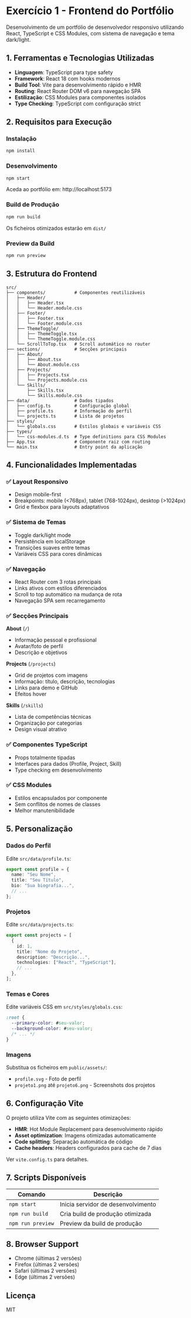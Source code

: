 # Exercício 1 - Frontend do Portfólio

Desenvolvimento de um portfólio de desenvolvedor responsivo utilizando React, TypeScript e CSS Modules, com sistema de navegação e tema dark/light.

## 1. Ferramentas e Tecnologias Utilizadas

- **Linguagem**: TypeScript para type safety
- **Framework**: React 18 com hooks modernos
- **Build Tool**: Vite para desenvolvimento rápido e HMR
- **Routing**: React Router DOM v6 para navegação SPA
- **Estilização**: CSS Modules para componentes isolados
- **Type Checking**: TypeScript com configuração strict

## 2. Requisitos para Execução

### Instalação
```bash
npm install
```

### Desenvolvimento
```bash
npm start
```
Aceda ao portfólio em: http://localhost:5173

### Build de Produção
```bash
npm run build
```
Os ficheiros otimizados estarão em `dist/`

### Preview da Build
```bash
npm run preview
```

## 3. Estrutura do Frontend

```
src/
├── components/           # Componentes reutilizáveis
│   ├── Header/
│   │   ├── Header.tsx
│   │   └── Header.module.css
│   ├── Footer/
│   │   ├── Footer.tsx
│   │   └── Footer.module.css
│   ├── ThemeToggle/
│   │   ├── ThemeToggle.tsx
│   │   └── ThemeToggle.module.css
│   └── ScrollToTop.tsx   # Scroll automático no router
├── sections/             # Secções principais
│   ├── About/
│   │   ├── About.tsx
│   │   └── About.module.css
│   ├── Projects/
│   │   ├── Projects.tsx
│   │   └── Projects.module.css
│   └── Skills/
│       ├── Skills.tsx
│       └── Skills.module.css
├── data/                 # Dados tipados
│   ├── config.ts         # Configuração global
│   ├── profile.ts        # Informação do perfil
│   └── projects.ts       # Lista de projetos
├── styles/
│   └── globals.css       # Estilos globais e variáveis CSS
├── types/
│   └── css-modules.d.ts  # Type definitions para CSS Modules
├── App.tsx               # Componente raiz com routing
└── main.tsx              # Entry point da aplicação
```

## 4. Funcionalidades Implementadas

### ✅ Layout Responsivo
- Design mobile-first
- Breakpoints: mobile (<768px), tablet (768-1024px), desktop (>1024px)
- Grid e flexbox para layouts adaptativos

### ✅ Sistema de Temas
- Toggle dark/light mode
- Persistência em localStorage
- Transições suaves entre temas
- Variáveis CSS para cores dinâmicas

### ✅ Navegação
- React Router com 3 rotas principais
- Links ativos com estilos diferenciados
- Scroll to top automático na mudança de rota
- Navegação SPA sem recarregamento

### ✅ Secções Principais

**About** (`/`)
- Informação pessoal e profissional
- Avatar/foto de perfil
- Descrição e objetivos

**Projects** (`/projects`)
- Grid de projetos com imagens
- Informação: título, descrição, tecnologias
- Links para demo e GitHub
- Efeitos hover

**Skills** (`/skills`)
- Lista de competências técnicas
- Organização por categorias
- Design visual atrativo

### ✅ Componentes TypeScript
- Props totalmente tipadas
- Interfaces para dados (Profile, Project, Skill)
- Type checking em desenvolvimento

### ✅ CSS Modules
- Estilos encapsulados por componente
- Sem conflitos de nomes de classes
- Melhor manutenibilidade

## 5. Personalização

### Dados do Perfil
Edite `src/data/profile.ts`:
```typescript
export const profile = {
  name: "Seu Nome",
  title: "Seu Título",
  bio: "Sua biografia...",
  // ...
};
```

### Projetos
Edite `src/data/projects.ts`:
```typescript
export const projects = [
  {
    id: 1,
    title: "Nome do Projeto",
    description: "Descrição...",
    technologies: ["React", "TypeScript"],
    // ...
  },
];
```

### Temas e Cores
Edite variáveis CSS em `src/styles/globals.css`:
```css
:root {
  --primary-color: #seu-valor;
  --background-color: #seu-valor;
  /* ... */
}
```

### Imagens
Substitua os ficheiros em `public/assets/`:
- `profile.svg` - Foto de perfil
- `projeto1.png` até `projeto6.png` - Screenshots dos projetos

## 6. Configuração Vite

O projeto utiliza Vite com as seguintes otimizações:
- **HMR**: Hot Module Replacement para desenvolvimento rápido
- **Asset optimization**: Imagens otimizadas automaticamente
- **Code splitting**: Separação automática de código
- **Cache headers**: Headers configurados para cache de 7 dias

Ver `vite.config.ts` para detalhes.

## 7. Scripts Disponíveis

| Comando | Descrição |
|---------|-----------|
| `npm start` | Inicia servidor de desenvolvimento |
| `npm run build` | Cria build de produção otimizada |
| `npm run preview` | Preview da build de produção |

## 8. Browser Support

- Chrome (últimas 2 versões)
- Firefox (últimas 2 versões)
- Safari (últimas 2 versões)
- Edge (últimas 2 versões)

## Licença

MIT

